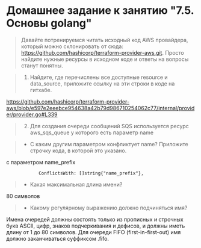 # Домашнее задание к занятию "7.5. Основы golang"

> Давайте потренируемся читать исходный код AWS провайдера, который можно склонировать от сюда: https://github.com/hashicorp/terraform-provider-aws.git. Просто найдите нужные ресурсы в исходном коде и ответы на вопросы станут понятны.

> 1. Найдите, где перечислены все доступные resource и data_source, приложите ссылку на эти строки в коде на гитхабе.

https://github.com/hashicorp/terraform-provider-aws/blob/e597e2eeebce954638a42b79d986710254062c77/internal/provider/provider.go#L339


> 2. Для создания очереди сообщений SQS используется ресурс aws_sqs_queue у которого есть параметр name

> * С каким другим параметром конфликтует name? Приложите строчку кода, в которой это указано.

с параметром name_prefix

```
			ConflictsWith: []string{"name_prefix"},
```

> * Какая максимальная длина имени?

80 символов 

> * Какому регулярному выражению должно подчиняться имя?

Имена очередей должны состоять только из прописных и строчных букв ASCII, цифр, знаков подчеркивания и дефисов, и должны иметь длину от 1 до 80 символов. Для очереди FIFO (first-in-first-out) имя должно заканчиваться суффиксом .fifo.